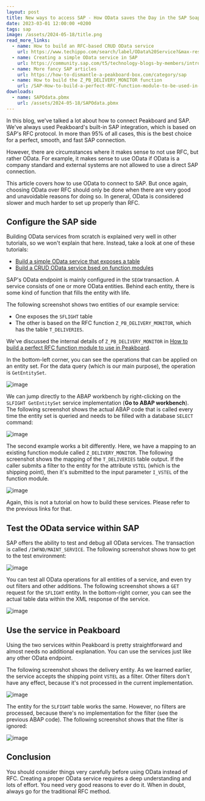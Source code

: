 ```yaml
---
layout: post
title: New ways to access SAP - How OData saves the Day in the SAP Soap Opera
date: 2023-03-01 12:00:00 +0200
tags: sap
image: /assets/2024-05-18/title.png
read_more_links:
  - name: How to build an RFC-based CRUD OData service
    url: https://www.techippo.com/search/label/OData%20Service?&max-results=8
  - name: Creating a simple OData service in SAP
    url: https://community.sap.com/t5/technology-blogs-by-members/introduction-to-odata-and-how-to-implement-them-in-abap/ba-p/13474383
  - name: More fancy SAP articles
    url: https://how-to-dismantle-a-peakboard-box.com/category/sap
  - name: How to build the Z_PB_DELIVERY_MONITOR function
    url: /SAP-How-to-build-a-perfect-RFC-function-module-to-be-used-in-Peakboard.html
downloads:
  - name: SAPOdata.pbmx
    url: /assets/2024-05-18/SAPOdata.pbmx
---
```

In this blog, we've talked a lot about how to connect Peakboard and SAP. We've always used Peakboard's built-in SAP integration, which is based on SAP's RFC protocol. In more than 95% of all cases, this is the best choice for a perfect, smooth, and fast SAP connection.

However, there are circumstances where it makes sense to not use RFC, but rather OData. For example, it makes sense to use OData if OData is a company standard and external systems are not allowed to use a direct SAP connection. 

This article covers how to use OData to connect to SAP. But once again, choosing OData over RFC should only be done when there are very good and unavoidable reasons for doing so. In general, OData is considered slower and much harder to set up properly than RFC.
 
## Configure the SAP side

Building OData services from scratch is explained very well in other tutorials, so we won't explain that here. Instead, take a look at one of these tutorials:

* [Build a simple OData service that exposes a table](https://community.sap.com/t5/technology-blogs-by-members/introduction-to-odata-and-how-to-implement-them-in-abap/ba-p/13474383)
* [Build a CRUD OData service bsed on function modules](https://www.techippo.com/search/label/OData%20Service?&max-results=8)

SAP's OData endpoint is mainly configured in the `SEGW` transaction. A service consists of one or more OData entities. Behind each entity, there is some kind of function that fills the entity with life.

The following screenshot shows two entities of our example service:
* One exposes the `SFLIGHT` table
* The other is based on the RFC function `Z_PB_DELIVERY_MONITOR`, which has the table `T_DELIVERIES`.

We've discussed the internal details of `Z_PB_DELIVERY_MONITOR` in [How to build a perfect RFC function module to use in Peakboard](/SAP-How-to-build-a-perfect-RFC-function-module-to-be-used-in-Peakboard.html).

In the bottom-left corner, you can see the operations that can be applied on an entity set. For the data query (which is our main purpose), the operation is `GetEntitySet`.

![image](/assets/2024-05-18/010.png)

We can jump directly to the ABAP workbench by right-clicking on the `SLFIGHT GetEntitySet` service implementation (**Go to ABAP workbench**). The following screenshot shows the actual ABAP code that is called every time the entity set is queried and needs to be filled with a database `SELECT` command:

![image](/assets/2024-05-18/020.png)

The second example works a bit differently. Here, we have a mapping to an existing function module called `Z_DELIVERY_MONITOR`. The following screenshot shows the mapping of the `T_DELIVERIES` table output. If the caller submits a filter to the entity for the attribute `VSTEL` (which is the shipping point), then it's submitted to the input parameter `I_VSTEL` of the function module.

![image](/assets/2024-05-18/030.png)

Again, this is not a tutorial on how to build these services. Please refer to the previous links for that.

## Test the OData service within SAP

SAP offers the ability to test and debug all OData services. The transaction is called `/IWFND/MAINT_SERVICE`. The following screenshot shows how to get to the test environment:

![image](/assets/2024-05-18/040.png)

You can test all OData operations for all entities of a service, and even try out filters and other additions. The following screenshot shows a `GET` request for the `SFLIGHT` entity. In the bottom-right corner, you can see the actual table data within the XML response of the service.

![image](/assets/2024-05-18/050.png)

## Use the service in Peakboard

Using the two services within Peakboard is pretty straightforward and almost needs no additional explanation. You can use the services just like any other OData endpoint.

The following screenshot shows the delivery entity. As we learned earlier, the service accepts the shipping point `VSTEL` as a filter. Other filters don't have any effect, because it's not processed in the current implementation.

![image](/assets/2024-05-18/060.png)

The entity for the `SLFIGHT` table works the same. However, no filters are processed, because there's no implementation for the filter (see the previous ABAP code). The following screenshot shows that the filter is ignored:

![image](/assets/2024-05-18/070.png)

## Conclusion

You should consider things very carefully before using OData instead of RFC. Creating a proper OData service requires a deep understanding and lots of effort. You need very good reasons to ever do it. When in doubt, always go for the traditional RFC method.


